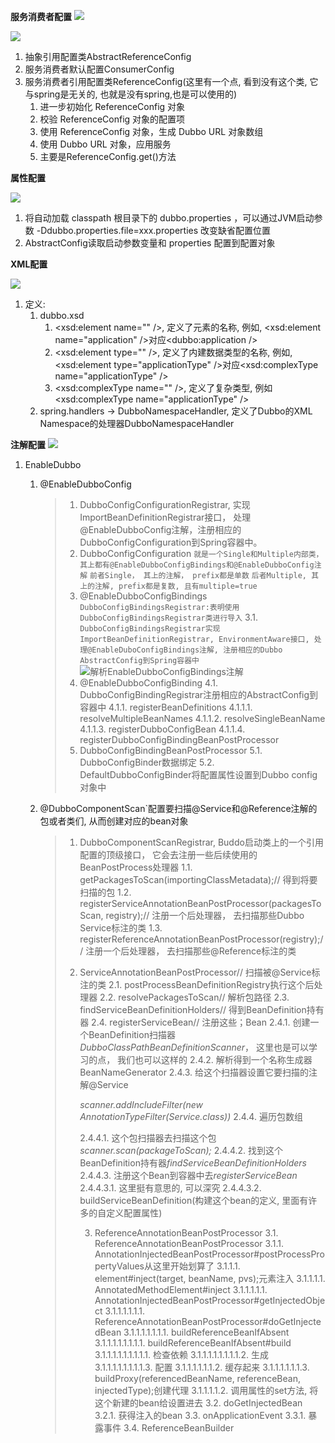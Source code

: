 **服务消费者配置**
![](../3_config.png)

![](../4_config.png)

1. 抽象引用配置类AbstractReferenceConfig
2. 服务消费者默认配置ConsumerConfig
3. 服务消费者引用配置类ReferenceConfig(这里有一个点, 看到没有这个类, 它与spring是无关的, 也就是没有spring,也是可以使用的)
   1. 进一步初始化 ReferenceConfig 对象
   2. 校验 ReferenceConfig 对象的配置项
   3. 使用 ReferenceConfig 对象，生成 Dubbo URL 对象数组
   4. 使用 Dubbo URL 对象，应用服务
   5. 主要是ReferenceConfig.get()方法

**属性配置**

![](../5_config.png)

1. 将自动加载 classpath 根目录下的 dubbo.properties ，可以通过JVM启动参数 -Ddubbo.properties.file=xxx.properties 改变缺省配置位置
2. AbstractConfig读取启动参数变量和 properties 配置到配置对象

**XML配置**

![](../6_config.png)

1. 定义:
   1. dubbo.xsd
      1. <xsd:element name="" />, 定义了元素的名称, 例如, <xsd:element name="application" />对应<dubbo:application />
      2. <xsd:element type="" />, 定义了内建数据类型的名称, 例如, <xsd:element type="applicationType" />对应<xsd:complexType name="applicationType" />
      3. <xsd:complexType name="" />, 定义了复杂类型, 例如<xsd:complexType name="applicationType" />
   2. spring.handlers -> DubboNamespaceHandler, 定义了Dubbo的XML Namespace的处理器DubboNamespaceHandler

**注解配置**
![](../7_config.png)

1. EnableDubbo
   1. @EnableDubboConfig

      > 1. DubboConfigConfigurationRegistrar, 实现ImportBeanDefinitionRegistrar接口， 处理@EnableDubboConfig注解，注册相应的DubboConfigConfiguration到Spring容器中。
      > 2. DubboConfigConfiguration
      >    `就是一个Single和Multiple内部类， 其上都有@EnableDubboConfigBindings和@EnableDubboConfig注解`
      >    `前者Single， 其上的注解， prefix都是单数`
      >    `后者Multiple, 其上的注解, prefix都是复数, 且有multiple=true`
      > 3. @EnableDubboConfigBindings
      >    `DubboConfigBindingsRegistrar:表明使用DubboConfigBindingsRegistrar类进行导入`
      >    3.1. `DubboConfigBindingsRegistrar实现ImportBeanDefinitionRegistrar, EnvironmentAware接口, 处理@EnableDuboConfigBindings注解, 注册相应的Dubbo AbstractConfig到Spring容器中`
      >    ![解析EnableDubboConfigBindings注解](../8_config.png)
      > 4. @EnableDubboConfigBinding
      >    4.1. DubboConfigBindingRegistrar注册相应的AbstractConfig到容器中
      >    4.1.1. registerBeanDefinitions
      >    4.1.1.1. resolveMultipleBeanNames
      >    4.1.1.2. resolveSingleBeanName
      >    4.1.1.3. registerDubboConfigBean
      >    4.1.1.4. registerDubboConfigBindingBeanPostProcessor
      > 5. DubboConfigBindingBeanPostProcessor
      >    5.1. DubboConfigBinder数据绑定
      >    5.2. DefaultDubboConfigBinder将配置属性设置到Dubbo config对象中
      >
   2. @DubboComponentScan`配置要扫描@Service和@Reference注解的包或者类们, 从而创建对应的bean对象

      > 1. DubboComponentScanRegistrar, Buddo启动类上的一个引用配置的顶级接口， 它会去注册一些后续使用的BeanPostProcess处理器
      >    1.1. getPackagesToScan(importingClassMetadata);// 得到将要扫描的包
      >    1.2. registerServiceAnnotationBeanPostProcessor(packagesToScan, registry);// 注册一个后处理器， 去扫描那些Dubbo Service标注的类
      >    1.3. registerReferenceAnnotationBeanPostProcessor(registry);// 注册一个后处理器， 去扫描那些@Reference标注的类
      > 2. ServiceAnnotationBeanPostProcessor// 扫描被@Service标注的类
      >    2.1. postProcessBeanDefinitionRegistry执行这个后处理器
      >    2.2. resolvePackagesToScan// 解析包路径
      >    2.3. findServiceBeanDefinitionHolders// 得到BeanDefinition持有器
      >    2.4. registerServiceBean// 注册这些；Bean
      >    2.4.1. 创建一个BeanDefinition扫描器*DubboClassPathBeanDefinitionScanner*， 这里也是可以学习的点， 我们也可以这样的
      >    2.4.2. 解析得到一个名称生成器BeanNameGenerator
      >    2.4.3. 给这个扫描器设置它要扫描的注解@Service
      >
      >    *scanner.addIncludeFilter(new AnnotationTypeFilter(Service.class))*
      >    2.4.4. 遍历包数组
      >
      >    2.4.4.1. 这个包扫描器去扫描这个包*scanner.scan(packageToScan);*
      >    2.4.4.2. 找到这个BeanDefinition持有器*findServiceBeanDefinitionHolders*
      >    2.4.4.3. 注册这个Bean到容器中去*registerServiceBean*
      >    2.4.4.3.1. 这里挺有意思的, 可以深究
      >    2.4.4.3.2. buildServiceBeanDefinition(构建这个bean的定义, 里面有许多的自定义配置属性)
      >
      >    3. ReferenceAnnotationBeanPostProcessor
      >       3.1. ReferenceAnnotationBeanPostProcessor
      >       3.1.1. AnnotationInjectedBeanPostProcessor#postProcessPropertyValues从这里开始划算了
      >       3.1.1.1. element#inject(target, beanName, pvs);元素注入
      >       3.1.1.1.1. AnnotatedMethodElement#inject
      >       3.1.1.1.1.1. AnnotationInjectedBeanPostProcessor#getInjectedObject
      >       3.1.1.1.1.1.1. ReferenceAnnotationBeanPostProcessor#doGetInjectedBean
      >       3.1.1.1.1.1.1.1. buildReferenceBeanIfAbsent
      >       3.1.1.1.1.1.1.1.1. buildReferenceBeanIfAbsent#build
      >       3.1.1.1.1.1.1.1.1.1. 检查依赖
      >       3.1.1.1.1.1.1.1.1.2. 生成
      >       3.1.1.1.1.1.1.1.1.3. 配置
      >       3.1.1.1.1.1.1.2. 缓存起来
      >       3.1.1.1.1.1.1.3. buildProxy(referencedBeanName, referenceBean, injectedType);创建代理
      >       3.1.1.1.1.2. 调用属性的set方法, 将这个新建的bean给设置进去
      >       3.2. doGetInjectedBean
      >       3.2.1. 获得注入的bean
      >       3.3. onApplicationEvent
      >       3.3.1. 暴露事件
      >       3.4. ReferenceBeanBuilder
      >

